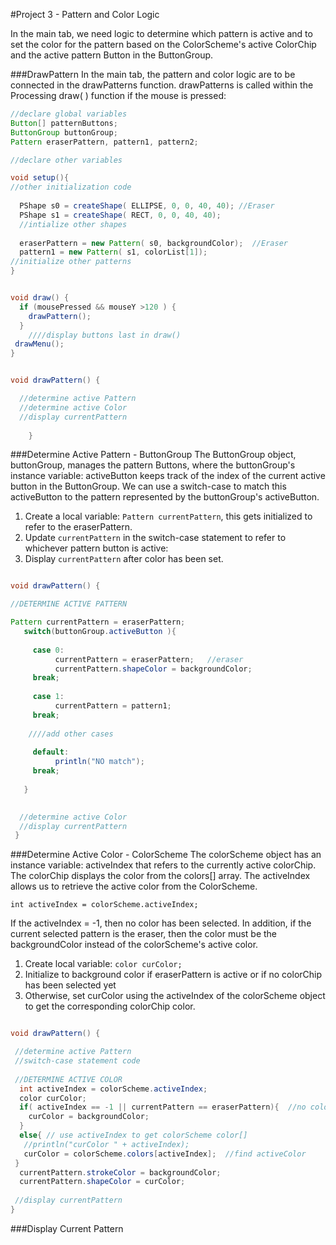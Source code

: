 #Project 3 - Pattern and Color Logic

 In the main tab, we need logic to determine which pattern is active and to set the color for the pattern based on the ColorScheme's active ColorChip and the active pattern Button in the ButtonGroup. 
 
###DrawPattern
In the main tab, the pattern and color logic are to be connected in the drawPatterns function.  drawPatterns is called within the Processing draw( ) function if the mouse is pressed: 



```java
//declare global variables
Button[] patternButtons;
ButtonGroup buttonGroup;
Pattern eraserPattern, pattern1, pattern2;

//declare other variables

void setup(){
//other initialization code
 
  PShape s0 = createShape( ELLIPSE, 0, 0, 40, 40); //Eraser
  PShape s1 = createShape( RECT, 0, 0, 40, 40);
  //intialize other shapes
  
  eraserPattern = new Pattern( s0, backgroundColor);  //Eraser
  pattern1 = new Pattern( s1, colorList[1]);
//initialize other patterns
}


void draw() {
  if (mousePressed && mouseY >120 ) {
    drawPattern();
  }
    ////display buttons last in draw()
 drawMenu();
}


void drawPattern() {

  //determine active Pattern
  //determine active Color
  //display currentPattern
  
    }
```

 ###Determine Active Pattern - ButtonGroup
The ButtonGroup object, buttonGroup, manages the pattern Buttons, where the buttonGroup's instance variable: activeButton keeps track of the index of the current active button in the ButtonGroup.  We can use a switch-case to match this activeButton to the pattern represented by the buttonGroup's activeButton.  

1.  Create a local variable:  `Pattern currentPattern`, this gets initialized to refer to the eraserPattern.
2.  Update `currentPattern` in the switch-case statement to refer to whichever pattern button is active:
3.  Display `currentPattern` after color has been set.


```java

void drawPattern() {

//DETERMINE ACTIVE PATTERN

Pattern currentPattern = eraserPattern; 
   switch(buttonGroup.activeButton ){
     
     case 0: 
          currentPattern = eraserPattern;   //eraser
          currentPattern.shapeColor = backgroundColor;
     break;
     
     case 1:
          currentPattern = pattern1;
     break;
     
    ////add other cases
     
     default:
          println("NO match");
     break;  
     
   }

  
  //determine active Color
  //display currentPattern
 }
```

 
 ###Determine Active Color - ColorScheme
 The colorScheme object has an instance variable: activeIndex that refers to the currently active colorChip.  The colorChip displays the color from the colors[] array.  The activeIndex allows us to retrieve the active color from the ColorScheme.  
 
```
int activeIndex = colorScheme.activeIndex;
```

If the activeIndex = -1, then no color has been selected.  In addition, if the current selected pattern is the eraser, then the color must be the backgroundColor instead of the colorScheme's active color.  
 
 1. Create local variable: `color curColor;` 
 2. Initialize to background color if eraserPattern is active or if no colorChip has been selected yet
 3. Otherwise, set curColor using the activeIndex of the colorScheme object to get the corresponding colorChip color.
  
 
 ```java

void drawPattern() {

  //determine active Pattern
  //switch-case statement code
  
  //DETERMINE ACTIVE COLOR
   int activeIndex = colorScheme.activeIndex;
   color curColor;
   if( activeIndex == -1 || currentPattern == eraserPattern){  //no color has been selected or eraser
     curColor = backgroundColor;
   }
   else{ // use activeIndex to get colorScheme color[]
    //println("curColor " + activeIndex);
    curColor = colorScheme.colors[activeIndex];  //find activeColor
  }
   currentPattern.strokeColor = backgroundColor;
   currentPattern.shapeColor = curColor; 
  
  //display currentPattern
 }
```
###Display Current Pattern


